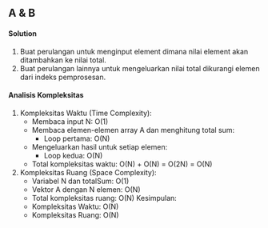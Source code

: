 ## A & B
#### Solution
1. Buat perulangan untuk menginput element dimana nilai element akan ditambahkan ke nilai total.
2. Buat perulangan lainnya untuk mengeluarkan nilai total dikurangi elemen dari indeks pemprosesan.

#### Analisis Kompleksitas
1. Kompleksitas Waktu (Time Complexity):
	- Membaca input N: O(1)
	- Membaca elemen-elemen array A dan menghitung total sum:
		- Loop pertama: O(N)
	- Mengeluarkan hasil untuk setiap elemen:
		- Loop kedua: O(N)
	- Total kompleksitas waktu: O(N) + O(N) = O(2N) = O(N)
2. Kompleksitas Ruang (Space Complexity):
	- Variabel N dan totalSum: O(1)
	- Vektor A dengan N elemen: O(N)
	- Total kompleksitas ruang: O(N)
Kesimpulan:
	- Kompleksitas Waktu: O(N)
	- Kompleksitas Ruang: O(N)


